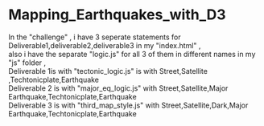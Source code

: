 # Mapping_Earthquakes_with_D3
In the "challenge" , i have 3 seperate statements for Deliverable1,deliverable2,deliverable3 in my "index.html" , </br>also i have the separate "logic.js" for all 3 of them in different names in my "js" folder ,<br/>
Deliverable 1is with "tectonic_logic.js" is with  Street,Satellite ,Techtonicplate,Earthquake <br/> 
Deliverable 2 is with "major_eq_logic.js" with Street,Satellite,Major Earthquake,Techtonicplate,Earthquake<br/>
Deliverable 3 is with "third_map_style.js" with Street,Satellite,Dark,Major Earthquake,Techtonicplate,Earthquake <br/>
